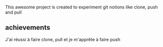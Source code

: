 This awesome project is created to experiment git notions like clone, push and pull

## achievements

J'ai réussi à faire clone, pull et je m'apprête à faire push
